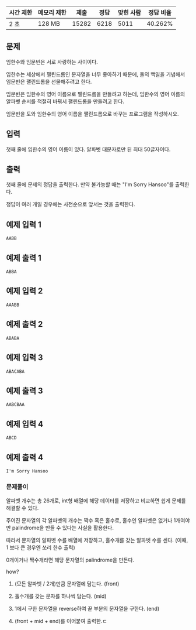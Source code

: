 | 시간 제한 | 메모리 제한 | 제출 | 정답 | 맞힌 사람 | 정답 비율 |
| --- | --- | --- | --- | --- | --- |
| 2 초 | 128 MB | 15282 | 6218 | 5011 | 40.262% |

## 문제

임한수와 임문빈은 서로 사랑하는 사이이다.

임한수는 세상에서 팰린드롬인 문자열을 너무 좋아하기 때문에, 둘의 백일을 기념해서 임문빈은 팰린드롬을 선물해주려고 한다.

임문빈은 임한수의 영어 이름으로 팰린드롬을 만들려고 하는데, 임한수의 영어 이름의 알파벳 순서를 적절히 바꿔서 팰린드롬을 만들려고 한다.

임문빈을 도와 임한수의 영어 이름을 팰린드롬으로 바꾸는 프로그램을 작성하시오.

## 입력

첫째 줄에 임한수의 영어 이름이 있다. 알파벳 대문자로만 된 최대 50글자이다.

## 출력

첫째 줄에 문제의 정답을 출력한다. 만약 불가능할 때는 "I'm Sorry Hansoo"를 출력한다. 

정답이 여러 개일 경우에는 사전순으로 앞서는 것을 출력한다.

## 예제 입력 1

```
AABB
```

## 예제 출력 1

```
ABBA
```

## 예제 입력 2

```
AAABB
```

## 예제 출력 2

```
ABABA
```

## 예제 입력 3

```
ABACABA

```

## 예제 출력 3

```
AABCBAA
```

## 예제 입력 4

```
ABCD
```

## 예제 출력 4

```
I'm Sorry Hansoo
```

### 문제풀이
알파벳 개수는 총 26개로, int형 배열에 해당 데이터를 저장하고 비교하면 쉽게 문제를 해결할 수 있다.

주어진 문자열의 각 알파벳의 개수는 짝수 혹은 홀수로, 홀수인 알파벳은 없거나 1개여야만 palindrome을 만들 수 있다는 사실을 활용한다.
 
따라서 문자열의 알파벳 수를 배열에 저장하고, 홀수개를 갖는 알파벳 수를 센다. (이때, 1 보다 큰 경우엔 쏘리 한수 출력)

0개이거나 짝수개라면 해당 문자열의 palindrome을 만든다. 

how?

1. (모든 알파벳 / 2개)만큼 문자열에 담는다. (front)

2. 홀수개를 갖는 문자를 하나씩 담는다. (mid)

3. 1에서 구한 문자열을 reverse하여 끝 부분의 문자열을 구한다. (end)

4. (front + mid + end)를 이어붙여 출력한.ㄷ 

